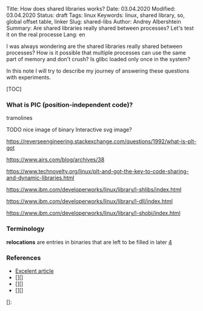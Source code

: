Title: How does shared libraries works?
Date: 03.04.2020
Modified: 03.04.2020
Status: draft
Tags: linux
Keywords: linux, shared library, so, global offset table, linker
Slug: shared-libs
Author: Andrey Albershtein
Summary: Are shared libraries really shared between processes? Let's test it on
the real processe
Lang: en

I was always wondering are the shared libraries really shared between processes?
How is it possible that multiple processes can use the same part of memory and
don't crush? Is glibc loaded only once in the system?

In this note I will try to describe my journey of answering these questions with
experiments.

[TOC]

### What is PIC (position-independent code)?

tramolines

TODO nice image of binary
Interactive svg image?

https://reverseengineering.stackexchange.com/questions/1992/what-is-plt-got

https://www.airs.com/blog/archives/38

https://www.technovelty.org/linux/plt-and-got-the-key-to-code-sharing-and-dynamic-libraries.html

https://www.ibm.com/developerworks/linux/library/l-shlibs/index.html

https://www.ibm.com/developerworks/linux/library/l-dll/index.html

https://www.ibm.com/developerworks/linux/library/l-shobj/index.html


### Terminology

**relocations** are entries in binaries that are left to be filled in later
[4][4]

### References

* [Excelent article][5]
* [][]
* [][]
* [][]

[1]: https://stackoverflow.com/questions/39785280/how-shared-library-finds-got-section
[2]: https://stackoverflow.com/questions/32947936/locating-the-global-offset-table-in-an-elf-file
[3]: http://bottomupcs.sourceforge.net/csbu/x3824.htm
[4]: https://www.technovelty.org/linux/plt-and-got-the-key-to-code-sharing-and-dynamic-libraries.html
[5]: http://cseweb.ucsd.edu/~ricko/CSE131/the%20inside%20story%20on%20shared%20libraries%20and%20dynamic%20loading.pdf
[]: 
